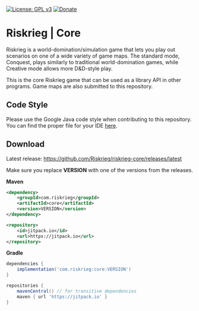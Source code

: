 [![License: GPL v3](https://img.shields.io/badge/License-GPLv3-blue.svg)](https://www.gnu.org/licenses/gpl-3.0)
[![Donate](https://img.shields.io/badge/donate-PayPal-brightgreen.svg)](https://paypal.me/aaronjyoder)

# Riskrieg | Core
Riskrieg is a world-domination/simulation game that lets you play out scenarios on one of a wide variety of game maps. The standard mode, Conquest, plays similarly to traditional world-domination games, while Creative mode allows more D&D-style play.

This is the core Riskrieg game that can be used as a library API in other programs. Game maps are also submitted to this repository.

## Code Style

Please use the Google Java code style when contributing to this repository. You can find the proper file for your IDE [here](https://github.com/google/styleguide).


## Download

Latest release: https://github.com/Riskrieg/riskrieg-core/releases/latest

Make sure you replace **VERSION** with one of the versions from the releases.

**Maven**
```xml
<dependency>
    <groupId>com.riskrieg</groupId>
    <artifactId>core</artifactId>
    <version>VERSION</version>
</dependency>
```
```xml
<repository>
    <id>jitpack.io</id>
    <url>https://jitpack.io</url>
</repository>
```


**Gradle**
```gradle
dependencies {
    implementation('com.riskrieg:core:VERSION')
}

repositories {
    mavenCentral() // for transitive dependencies
    maven { url 'https://jitpack.io' }
}
```

